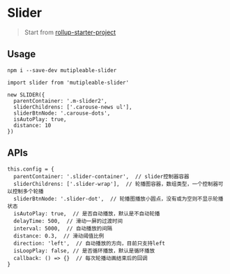 # Slider

> Start from [rollup-starter-project](https://github.com/rollup/rollup-starter-project)

## Usage

```
npm i --save-dev mutipleable-slider

import slider from 'mutipleable-slider'

new SLIDER({
  parentContainer: '.m-slider2',
  sliderChildrens: ['.carouse-news ul'],
  sliderBtnNode: '.carouse-dots',
  isAutoPlay: true,
  distance: 10
})
```

## APIs

```
this.config = {
  parentContainer: '.slider-container',  // slider控制器容器
  sliderChildrens: ['.slider-wrap'],  // 轮播图容器，数组类型，一个控制器可以控制多个轮播
  sliderBtnNode: '.slider-dot',  // 轮播图播放小圆点，没有或为空则不显示轮播状态
  isAutoPlay: true,  // 是否自动播放，默认是不自动轮播
  delayTime: 500,  // 滑动一屏的过渡时间
  interval: 5000,  // 自动播放的间隔
  distance: 0.3,  // 滑动阈值比例
  direction: 'left',  // 自动播放的方向，目前只支持left
  isLoopPlay: false, // 是否循环播放，默认是循环播放
  callback: () => {}  // 每次轮播动画结束后的回调
}
```


